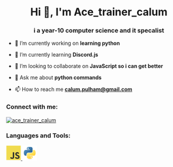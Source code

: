 <h1 align="center">Hi 👋, I'm Ace_trainer_calum</h1>
<h3 align="center">i a year-10 computer science and it specalist</h3>

- 🔭 I’m currently working on **learning python**

- 🌱 I’m currently learning **Discord.js**

- 👯 I’m looking to collaborate on **JavaScript so i can get better**

- 💬 Ask me about **python commands**

- 📫 How to reach me **calum.pulham@gmail.com**

<h3 align="left">Connect with me:</h3>
<p align="left">
<a href="https://fb.com/ace_trainer_calum" target="blank"><img align="center" src="https://raw.githubusercontent.com/rahuldkjain/github-profile-readme-generator/master/src/images/icons/Social/facebook.svg" alt="ace_trainer_calum" height="30" width="40" /></a>
</p>

<h3 align="left">Languages and Tools:</h3>
<p align="left"> <a href="https://developer.mozilla.org/en-US/docs/Web/JavaScript" target="_blank"> <img src="https://raw.githubusercontent.com/devicons/devicon/master/icons/javascript/javascript-original.svg" alt="javascript" width="40" height="40"/> </a> <a href="https://www.python.org" target="_blank"> <img src="https://raw.githubusercontent.com/devicons/devicon/master/icons/python/python-original.svg" alt="python" width="40" height="40"/> </a> </p>

